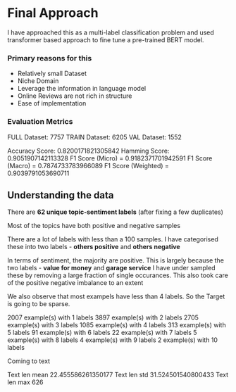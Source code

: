 # Final Approach

I have approached this as a multi-label classification problem and used transformer based approach to fine tune a pre-trained BERT model. 

### Primary reasons for this
- Relatively small Dataset
- Niche Domain
- Leverage the information in language model
- Online Reviews are not rich in structure
- Ease of implementation

### Evaluation Metrics

FULL Dataset: 7757
TRAIN Dataset: 6205
VAL Dataset: 1552

Accuracy Score: 0.8200171821305842
Hamming Score: 0.9051907142113328
F1 Score (Micro) = 0.9182371701942591
F1 Score (Macro) = 0.7874733783966089
F1 Score (Weighted) = 0.9039791053690711

## Understanding the data

There are **62 unique topic-sentiment labels** (after fixing a few duplicates)

Most of the topics have both positive and negative samples

There are a lot of labels with less than a 100 samples. I have categorised these into two labels - **others positive** and **others negative**

In terms of sentiment, the majority are positive. This is largely because the two labels - **value for money** and **garage service**
I have under sampled these by removing a large fraction of single occurances. This also took care of the positive negative imbalance to an extent

We also observe that most exampels have less than 4 labels. So the Target is going to be sparse.

2007 example(s) with 1 labels
3897 example(s) with 2 labels
2705 example(s) with 3 labels
1085 example(s) with 4 labels
313 example(s) with 5 labels
91 example(s) with 6 labels
22 example(s) with 7 labels
5 example(s) with 8 labels
4 example(s) with 9 labels
2 example(s) with 10 labels

Coming to text

Text len mean 22.455586261350177
Text len std 31.524501540800433
Text len max 626
